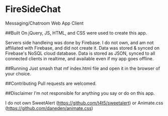 # FireSideChat
Messaging/Chatroom Web App Client

##Built On 
jQuery, JS, HTML, and CSS were used to create this app.

Servers side handleing was done by Firebase. I do not own, and am not affiliated with Firebase, and did not create it.
Data was stored & synced on Firebase's NoSQL cloud database. Data is stored as JSON, synced to all connected clients in realtime, and available even if my app goes offline.

##Running
Just smash that mf index.html file and open it in the browser of your choice.

##Contributing
Pull requests are welcomed.

##Disclaimer
I'm not responsible for anything you say or do on this app.

I do not own SweetAlert (https://github.com/t4t5/sweetalert) or Animate.css (https://github.com/daneden/animate.css)
